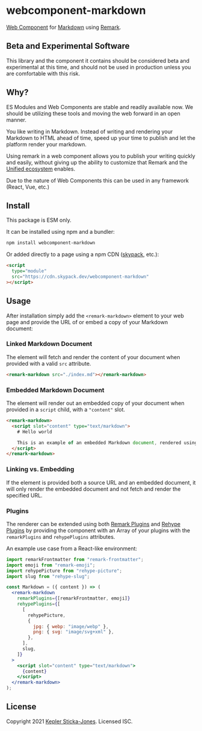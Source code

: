 # webcomponent-markdown

[Web Component](https://www.webcomponents.org/) for [Markdown](https://commonmark.org/help/) using [Remark](https://unifiedjs.com/explore/project/remarkjs/remark/).

## Beta and Experimental Software

This library and the component it contains should be considered beta and experimental at this time, and should not be used in production unless you are comfortable with this risk.

## Why?

ES Modules and Web Components are stable and readily available now. We should be utilizing these tools and moving the web forward in an open manner.

You like writing in Markdown. Instead of writing and rendering your Markdown to HTML ahead of time, speed up your time to publish and let the platform render your markdown.

Using remark in a web component allows you to publish your writing quickly and easily, without giving up the ability to customize that Remark and the [Unified ecosystem](https://unifiedjs.com/) enables.

Due to the nature of Web Components this can be used in any framework (React, Vue, etc.)

## Install

This package is ESM only.

It can be installed using npm and a bundler:

```sh
npm install webcomponent-markdown
```

Or added directly to a page using a npm CDN ([skypack](https://www.skypack.dev/), etc.):

```html
<script
  type="module"
  src="https://cdn.skypack.dev/webcomponent-markdown"
></script>
```

## Usage

After installation simply add the `<remark-markdown>` element to your web page and provide the URL of or embed a copy of your Markdown document:

### Linked Markdown Document

The element will fetch and render the content of your document when provided with a valid `src` attribute.

```html
<remark-markdown src="./index.md"></remark-markdown>
```

### Embedded Markdown Document

The element will render out an embedded copy of your document when provided in a `script` child, with a `"content"` slot.

```html
<remark-markdown>
  <script slot="content" type="text/markdown">
    # Hello world

    This is an example of an embedded Markdown document, rendered using Remark!
  </script>
</remark-markdown>
```

### Linking vs. Embedding

If the element is provided both a source URL and an embedded document, it will only render the embedded document and not fetch and render the specified URL.

### Plugins

The renderer can be extended using both [Remark Plugins](https://github.com/remarkjs/remark/blob/main/doc/plugins.md) and [Rehype Plugins](https://github.com/rehypejs/rehype/blob/main/doc/plugins.md) by providing the component with an Array of your plugins with the `remarkPlugins` and `rehypePlugins` attributes.

An example use case from a React-like environment:

```jsx
import remarkFrontmatter from "remark-frontmatter";
import emoji from "remark-emoji";
import rehypePicture from "rehype-picture";
import slug from "rehype-slug";

const Markdown = ({ content }) => (
  <remark-markdown
    remarkPlugins={[remarkFrontmatter, emoji]}
    rehypePlugins={[
      [
        rehypePicture,
        {
          jpg: { webp: "image/webp" },
          png: { svg: "image/svg+xml" },
        },
      ],
      slug,
    ]}
  >
    <script slot="content" type="text/markdown">
      {content}
    </script>
  </remark-markdown>
);
```

## License

Copyright 2021 [Kepler Sticka-Jones](https://keplersj.com). Licensed ISC.
